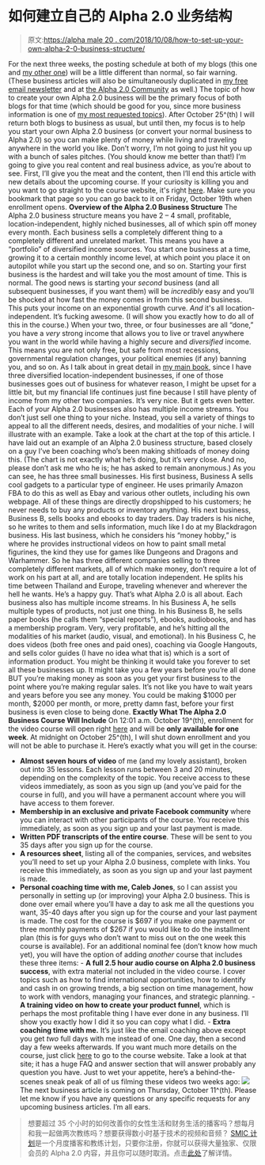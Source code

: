 # 如何建立自己的 Alpha 2.0 业务结构

> 原文:[https://alpha male 20 . com/2018/10/08/how-to-set-up-your-own-alpha-2-0-business-structure/](https://alphamale20.com/2018/10/08/how-to-set-up-your-own-alpha-2-0-business-structure/)

For the next three weeks, the posting schedule at both of my blogs (this one and [my other one](http://www.calebjonesblog.com)) will be a little different than normal, so fair warning. (These business articles will also be simultaneously duplicated in [my free email newsletter](http://www.sovereignmaninnercircle.com/) and at [the Alpha 2.0 Community](https://alpha20.ning.com/) as well.)
The topic of how to create your own Alpha 2.0 business will be the primary focus of both blogs for that time (which should be good for you, since more business information is one of [my most requested topics](http://calebjonesblog.com/suggestions-for-this-blog/)).
After October 25^(th) I will return both blogs to business as usual, but until then, my focus is to help you start your own Alpha 2.0 business (or convert your normal business to Alpha 2.0) so you can make plenty of money while living and traveling anywhere in the world you like.
Don’t worry, I’m not going to just hit you up with a bunch of sales pitches. (You should know me better than that!) I’m going to give you real content and real business advice, as you’re about to see.
First, I’ll give you the meat and the content, then I’ll end this article with new details about the upcoming course. If your curiosity is killing you and you want to go straight to the course website, it's right [here](https://alpha20.teachable.com/p/alpha20businesscourse). Make sure you bookmark that page so you can go back to it on Friday, October 19th when enrollment opens.
**Overview of the Alpha 2.0 Business Structure**
The Alpha 2.0 business structure means you have 2 – 4 small, profitable, location-independent, highly niched businesses, all of which spin off money every month. Each business sells a completely different thing to a completely different and unrelated market. This means you have a “portfolio” of diversified income sources.
You start one business at a time, growing it to a certain monthly income level, at which point you place it on autopilot while you start up the second one, and so on. Starting your first business is the hardest and will take you the most amount of time. This is normal. The good news is starting your *second* business (and all subsequent businesses, if you want them) will be *incredibly* easy and you’ll be shocked at how fast the money comes in from this second business. This puts your income on an exponential growth curve. *And* it's all location-independent. It’s fucking awesome. (I will show you exactly how to do all of this in the course.)
When your two, three, or four businesses are all “done,” you have a *very* strong income that allows you to live or travel anywhere you want in the world while having a highly secure and *diversified* income. This means you are not only free, but safe from most recessions, governmental regulation changes, your political enemies (if any) banning you, and so on.
As I talk about in great detail in [my main book](http://www.alphamalebook.com/), since I have three diversified location-independent businesses, if one of those businesses goes out of business for whatever reason, I might be upset for a little bit, but my financial life continues just fine because I still have plenty of income from my other two companies.
It’s very nice. But it gets even better.
Each of your Alpha 2.0 businesses also has multiple income streams. You don’t just sell one thing to your niche. Instead, you sell a variety of things to appeal to all the different needs, desires, and modalities of your niche.
I will illustrate with an example. Take a look at the chart at the top of this article. I have laid out an example of an Alpha 2.0 business structure, based closely on a guy I’ve been coaching who’s been making shitloads of money doing this. (The chart is not exactly what he’s doing, but it’s very close. And no, please don’t ask me who he is; he has asked to remain anonymous.)
As you can see, he has three small businesses. His first business, Business A sells cool gadgets to a particular type of engineer. He uses primarily Amazon FBA to do this as well as Ebay and various other outlets, including his own webpage. All of these things are directly dropshipped to his customers; he never needs to buy any products or inventory anything.
His next business, Business B, sells books and ebooks to day traders. Day traders is his niche, so he writes to them and sells information, much like I do at my Blackdragon business. His last business, which he considers his “money hobby,” is where he provides instructional videos on how to paint small metal figurines, the kind they use for games like Dungeons and Dragons and Warhammer.
So he has three different companies selling to three completely different markets, all of which make money, don’t require a lot of work on his part at all, and are totally location independent. He splits his time between Thailand and Europe, traveling whenever and wherever the hell he wants. He’s a happy guy. That’s what Alpha 2.0 is all about.
Each business also has multiple income streams. In his Business A, he sells multiple types of products, not just one thing. In his Business B, he sells paper books (he calls them “special reports”), ebooks, audiobooks, and has a membership program. Very, very profitable, and he’s hitting all the modalities of his market (audio, visual, and emotional). In his Business C, he does videos (both free ones and paid ones), coaching via Google Hangouts, and sells color guides (I have no idea what that is) which is a sort of information product.
You might be thinking it would take you forever to set all these businesses up. It might take you a few years before you’re all done BUT you’re making money as soon as you get your first business to the point where you’re making regular sales. It’s not like you have to wait years and years before you see any money. You could be making $1000 per month, $2000 per month, or more, pretty damn fast, before your first business is even close to being done.
**Exactly What The Alpha 2.0 Business Course Will Include**
On 12:01 a.m. October 19^(th), enrollment for the video course will open right [here](https://alpha20.teachable.com/p/alpha20businesscourse) and will be **only available for one week**. At midnight on October 25^(th), I will shut down enrollment and you will not be able to purchase it.
Here’s exactly what you will get in the course:
- **Almost seven hours of video** of me (and my lovely assistant), broken out into 35 lessons. Each lesson runs between 3 and 20 minutes, depending on the complexity of the topic. You receive access to these videos immediately, as soon as you sign up (and you’ve paid for the course in full), and you will have a permanent account where you will have access to them forever.
- **Membership in an exclusive and private Facebook community** where you can interact with other participants of the course. You receive this immediately, as soon as you sign up and your last payment is made.
- **Written PDF transcripts of the entire course**. These will be sent to you 35 days after you sign up for the course.
- **A resources sheet**, listing all of the companies, services, and websites you’ll need to set up your Alpha 2.0 business, complete with links. You receive this immediately, as soon as you sign up and your last payment is made.
- **Personal coaching time with me, Caleb Jones**, so I can assist you personally in setting up (or improving) your Alpha 2.0 business. This is done over email where you’ll have a day to ask me all the questions you want, 35-40 days after you sign up for the course and your last payment is made.
The cost for the course is $697 if you make one payment or three monthly payments of $267 if you would like to do the installment plan (this is for guys who don’t want to miss out on the one week this course is available).
For an additional nominal fee (don’t know how much yet), you will have the option of adding *another* course that includes these three items: - **A full 2.5 hour audio course on Alpha 2.0 business success**, with extra material not included in the video course. I cover topics such as how to find international opportunities, how to identify and cash in on growing trends, a big section on time management, how to work with vendors, managing your finances, and strategic planning. - **A training video on how to create your product funnel**, which is perhaps the most profitable thing I have ever done in any business. I’ll show you exactly how I did it so you can copy what I did. - **Extra coaching time with me.** It’s just like the email coaching above except you get *two* full days with me instead of one. One day, then a second day a few weeks afterwards. If you want much more details on the course, just click [here](https://alpha20.teachable.com/p/alpha20businesscourse) to go to the course website. Take a look at that site; it has a huge FAQ and answer section that will answer probably any question you have. Just to wet your appetite, here’s a behind-the-scenes sneak peak of all of us filming these videos two weeks ago: ![](../Images/b1df73f1e5665fc3c17f97edf6f3ddd2.png) The next business article is coming on Thursday, October 11^(th). Please let me know if you have any questions or any specific requests for any upcoming business articles. I’m all ears.

> 想要超过 35 个小时的如何改善你的女性生活和财务生活的播客吗？想每月和我一起做两次教练吗？想要获得数小时基于技术的视频和音频？ [SMIC 计划](https://alphamale20.kartra.com/page/vIL17)是一个月度播客和教练计划，只要你注册，你就可以获得大量独家、仅限会员的 Alpha 2.0 内容，并且你可以随时取消。点击[此处](https://alphamale20.kartra.com/page/vIL17)了解详情。